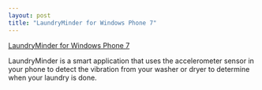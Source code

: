 ```yaml
---
layout: post
title: "LaundryMinder for Windows Phone 7"
---
```


[LaundryMinder for Windows Phone 7](http://www.windowsphone.com/en-us/apps/2b36d281-9189-e011-986b-78e7d1fa76f8)

LaundryMinder is a smart application that uses the accelerometer sensor in your phone to detect the vibration from your washer or dryer to determine when your laundry is done.
